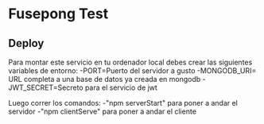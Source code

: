 # Fusepong Test
## Deploy
Para montar este servicio en tu ordenador local debes crear las siguientes variables de entorno:
-PORT=Puerto del servidor a gusto
-MONGODB_URI= URL completa a una base de datos ya creada en mongodb
-JWT_SECRET=Secreto para el servicio de jwt

Luego correr los comandos:
-"npm serverStart" para poner a andar el servidor
-"npm clientServe" para poner a andar el cliente

